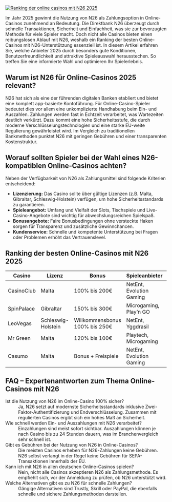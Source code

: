 [![Ranking der online casinos mit N26 2025](https://123-caf.pages.dev/gitsignup.png)](https://vrmoo.ru/Bt82HjjY)

<p>Im Jahr 2025 gewinnt die Nutzung von N26 als Zahlungsoption in Online-Casinos zunehmend an Bedeutung. Die Direktbank N26 überzeugt durch schnelle Transaktionen, Sicherheit und Einfachheit, was sie zur bevorzugten Methode für viele Spieler macht. Doch nicht alle Casinos bieten einen reibungslosen Ablauf mit N26, weshalb ein Ranking der besten Online-Casinos mit N26-Unterstützung essenziell ist. In diesem Artikel erfahren Sie, welche Anbieter 2025 durch besonders gute Konditionen, Benutzerfreundlichkeit und attraktive Spieleauswahl herausstechen. So treffen Sie eine informierte Wahl und optimieren Ihr Spielerlebnis.</p>  <h2>Warum ist N26 für Online-Casinos 2025 relevant?</h2> <p>N26 hat sich als eine der führenden digitalen Banken etabliert und bietet eine komplett app-basierte Kontoführung. Für Online-Casino-Spieler bedeutet dies vor allem eine unkomplizierte Handhabung beim Ein- und Auszahlen. Zahlungen werden fast in Echtzeit verarbeitet, was Wartezeiten deutlich verkürzt. Dazu kommt eine hohe Sicherheitsstufe, die durch moderne Verschlüsselungstechnologien und eine starke EU-weite Regulierung gewährleistet wird. Im Vergleich zu traditionellen Bankmethoden punktet N26 mit geringen Gebühren und einer transparenten Kostenstruktur.</p>  <h2>Worauf sollten Spieler bei der Wahl eines N26-kompatiblen Online-Casinos achten?</h2> <p>Neben der Verfügbarkeit von N26 als Zahlungsmittel sind folgende Kriterien entscheidend:</p> <ul> <li><strong>Lizenzierung:</strong> Das Casino sollte über gültige Lizenzen (z.B. Malta, Gibraltar, Schleswig-Holstein) verfügen, um hohe Sicherheitsstandards zu garantieren.</li> <li><strong>Spieleangebot:</strong> Umfang und Vielfalt der Slots, Tischspiele und Live-Casino-Angebote sind wichtig für abwechslungsreichen Spielspaß.</li> <li><strong>Bonusangebote:</strong> Faire Bonusbedingungen ohne versteckte Haken sorgen für Transparenz und zusätzliche Gewinnchancen.</li> <li><strong>Kundenservice:</strong> Schnelle und kompetente Unterstützung bei Fragen oder Problemen erhöht das Vertrauenslevel.</li> </ul>  <h2>Ranking der besten Online-Casinos mit N26 2025</h2> <table> <thead> <tr> <th>Casino</th> <th>Lizenz</th> <th>Bonus</th> <th>Spieleanbieter</th> <th>Kundenservice</th> </tr> </thead> <tbody> <tr> <td>CasinoClub</td> <td>Malta</td> <td>100% bis 200€</td> <td>NetEnt, Evolution Gaming</td> <td>Live-Chat & E-Mail</td> </tr> <tr> <td>SpinPalace</td> <td>Gibraltar</td> <td>150% bis 300€</td> <td>Microgaming, Play’n GO</td> <td>24/7 Live-Chat</td> </tr> <tr> <td>LeoVegas</td> <td>Schleswig-Holstein</td> <td>Willkommensbonus 100% bis 250€</td> <td>NetEnt, Yggdrasil</td> <td>Telefon & Chat</td> </tr> <tr> <td>Mr Green</td> <td>Malta</td> <td>120% bis 100€</td> <td>Playtech, Microgaming</td> <td>Live-Chat & E-Mail</td> </tr> <tr> <td>Casumo</td> <td>Malta</td> <td>Bonus + Freispiele</td> <td>NetEnt, Evolution Gaming</td> <td>Live-Chat & FAQ</td> </tr> </tbody> </table>  <h2>FAQ – Expertenantworten zum Thema Online-Casinos mit N26</h2> <dl> <dt>Ist die Nutzung von N26 im Online-Casino 100% sicher?</dt> <dd>Ja, N26 setzt auf modernste Sicherheitsstandards inklusive Zwei-Faktor-Authentifizierung und Endverschlüsselung. Zusammen mit regulierten Casinos ergibt sich ein hohes Maß an Sicherheit.</dd> <dt>Wie schnell werden Ein- und Auszahlungen mit N26 verarbeitet?</dt> <dd>Einzahlungen sind meist sofort sichtbar. Auszahlungen können je nach Casino bis zu 24 Stunden dauern, was im Branchenvergleich sehr schnell ist.</dd> <dt>Gibt es Gebühren bei der Nutzung von N26 in Online-Casinos?</dt> <dd>Die meisten Casinos erheben für N26-Zahlungen keine Gebühren. N26 selbst verlangt in der Regel keine Gebühren für SEPA-Transaktionen innerhalb der EU.</dd> <dt>Kann ich mit N26 in allen deutschen Online-Casinos spielen?</dt> <dd>Nein, nicht alle Casinos akzeptieren N26 als Zahlungsmethode. Es empfiehlt sich, vor der Anmeldung zu prüfen, ob N26 unterstützt wird.</dd> <dt>Welche Alternativen gibt es zu N26 für schnelle Zahlungen?</dt> <dd>Gängige Alternativen sind Trustly, Skrill oder PayPal, die ebenfalls schnelle und sichere Zahlungsmethoden darstellen.</dd> </dl>